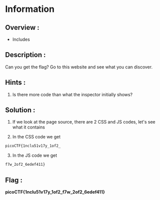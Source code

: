 # Information

## Overview :

* Includes

## Description :

Can you get the flag? Go to this website and see what you can discover.

## Hints :

1. Is there more code than what the inspector initially shows?

## Solution :

1. If we look at the page source, there are 2 CSS and JS codes, let's see what it contains

2. In the CSS code we get

```bash
picoCTF{1nclu51v17y_1of2_ 
```

3. In the JS code we get
   
```bash
f7w_2of2_6edef411}
```

## Flag : 

**picoCTF{1nclu51v17y_1of2_f7w_2of2_6edef411}**
